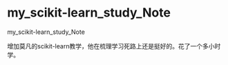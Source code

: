 # my_scikit-learn_study_Note
my_scikit-learn_study_Note

增加莫凡的scikit-learn教学，他在梳理学习死路上还是挺好的。花了一个多小时学。
